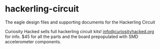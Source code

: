 hackerling-circuit
==================

The eagle design files and supporting documents for the Hackerling Circuit

Curiosity Hacked sells full hackerling circuit kits! info@curiosityhacked.org for info. $45 for all the parts and the board prepopulated with SMD accelerometer components.
